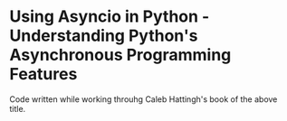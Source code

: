 # Using Asyncio in Python - Understanding Python's Asynchronous Programming Features

Code written while working throuhg Caleb Hattingh's book of the above title.

